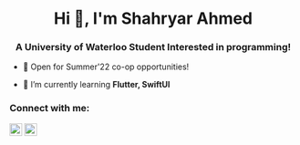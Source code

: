 <h1 align="center">Hi 👋, I'm Shahryar Ahmed </h1>
<h3 align="center">A University of Waterloo Student Interested in programming!</h3>


- 🔭 Open for Summer'22 co-op opportunities!

- 🌱 I’m currently learning **Flutter, SwiftUI**

### Connect with me:

<a href="https://twitter.com/abuanwar072" target="blank"><img src="https://cdn.jsdelivr.net/npm/simple-icons@3.0.1/icons/twitter.svg" alt="abuanwar072" height="22" width="22" /></a>
<a href="https://linkedin.com/in/shahryarahmed" target="blank"><img src="https://cdn.jsdelivr.net/npm/simple-icons@3.0.1/icons/linkedin.svg" alt="Shahryar Ahmed Linkedin" height="22" width="22" /></a>



<br />






